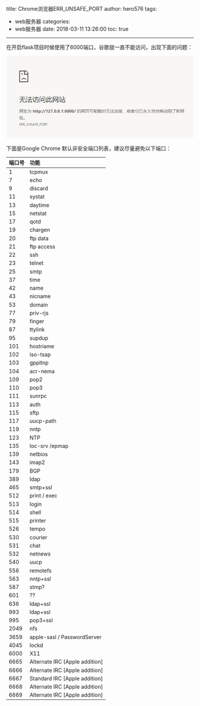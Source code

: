 title: Chrome浏览器ERR_UNSAFE_PORT
author: hero576
tags:
  - web服务器
categories:
  - web服务器
date: 2018-03-11 13:26:00
toc: true
---
> 
<!-- more -->


在开启flask项目时候使用了6000端口，谷歌就一直不能访问，出现下面的问题：

![upload successful](/images/pasted-7.png)

下面是Google Chrome 默认非安全端口列表，建议尽量避免以下端口：

| 端口号| 功能 |
| ------ |:----|
|1| tcpmux|
|7| echo|
|9| discard|
|11|systat|
|13|daytime|
|15|netstat|
|17|qotd|
|19|chargen|
|20|ftp data|
|21|ftp access|
|22|ssh|
|23|telnet|
|25|smtp|
|37|time|
|42|name|
|43|nicname|
|53|domain|
|77|priv-rjs|
|79|finger|
|87|ttylink|
|95|supdup|
|101|hostriame|
|102|iso-tsap|
|103|gppitnp|
|104|acr-nema|
|109|pop2|
|110|pop3|
|111|sunrpc|
|113|auth|
|115|sftp|
|117|uucp-path|
|119|nntp|
|123|NTP|
|135|loc-srv /epmap|
|139|netbios|
|143|imap2|
|179|BGP|
|389|ldap|
|465|smtp+ssl|
|512|print / exec|
|513|login|
|514|shell|
|515|printer|
|526|tempo|
|530|courier|
|531|chat|
|532|netnews|
|540|uucp|
|556|remotefs|
|563|nntp+ssl|
|587|stmp?|
|601|??|
|636|ldap+ssl|
|993|ldap+ssl|
|995|pop3+ssl|
|2049|nfs|
|3659|apple-sasl / PasswordServer|
|4045|lockd|
|6000|X11|
|6665|Alternate IRC [Apple addition]|
|6666|Alternate IRC [Apple addition]|
|6667|Standard IRC [Apple addition]|
|6668|Alternate IRC [Apple addition]|
|6669|Alternate IRC [Apple addition]|

